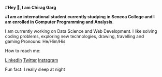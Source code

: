 #**Hey 👋, I am Chirag Garg**

#**I am an international student currently studying in Seneca College and I am enrolled in Computer Programming and Analysis.**

I am currently working on Data Science and Web Development.
I like solving coding problems, exploring new technologies, drawing, travelling and gaming
Pronouns: He/Him/His

How to reach me:

[LinkedIn](https://www.linkedin.com/in/gargt615/)
[Twitter](https://twitter.com/gargt615)
[Instagram](https://www.instagram.com/chiraggarg547/)

Fun fact: I really sleep at night
